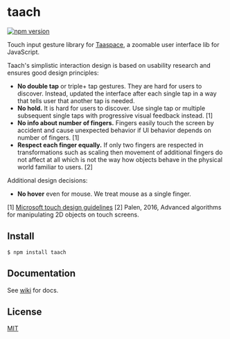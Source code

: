 # taach

[![npm version](https://badge.fury.io/js/taach.svg)](https://www.npmjs.com/package/taach)

Touch input gesture library for [Taaspace](https://github.com/taataa/taaspace), a zoomable user interface lib for JavaScript.

Taach's simplistic interaction design is based on usability research and ensures good design principles:
- **No double tap** or triple+ tap gestures. They are hard for users to discover. Instead, updated the interface after each single tap in a way that tells user that another tap is needed.
- **No hold.** It is hard for users to discover. Use single tap or multiple subsequent single taps with progressive visual feedback instead. [1]
- **No info about number of fingers.** Fingers easily touch the screen by accident and cause unexpected behavior if UI behavior depends on number of fingers. [1]
- **Respect each finger equally.** If only two fingers are respected in transformations such as scaling then movement of additional fingers do not affect at all which is not the way how objects behave in the physical world familiar to users. [2]

Additional design decisions:
- **No hover** even for mouse. We treat mouse as a single finger.

[1] [Microsoft touch design guidelines](https://msdn.microsoft.com/en-us/windows/uwp/input-and-devices/guidelines-for-user-interaction)
[2] Palen, 2016, Advanced algorithms for manipulating 2D objects on touch screens.

## Install

    $ npm install taach

## Documentation

See [wiki](https://github.com/taataa/taach/wiki) for docs.


## License

[MIT](LICENSE)
